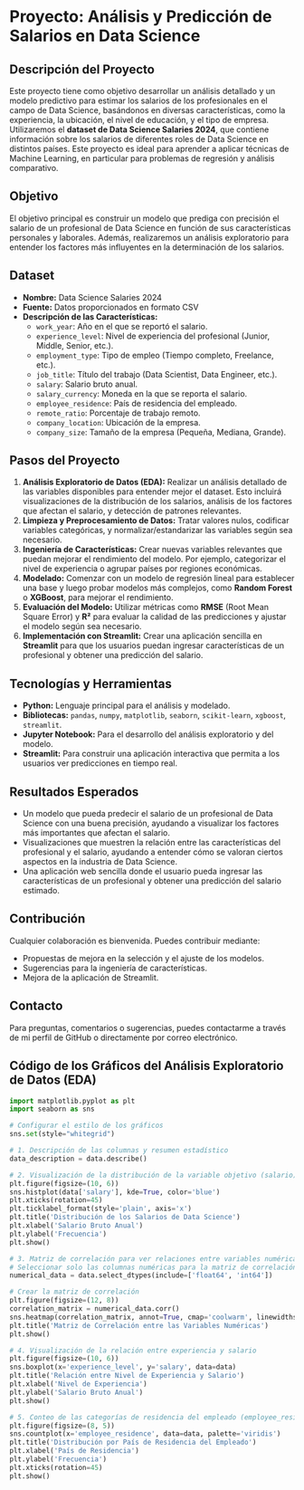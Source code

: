 # Proyecto: Análisis y Predicción de Salarios en Data Science

## Descripción del Proyecto
Este proyecto tiene como objetivo desarrollar un análisis detallado y un modelo predictivo para estimar los salarios de los profesionales en el campo de Data Science, basándonos en diversas características, como la experiencia, la ubicación, el nivel de educación, y el tipo de empresa. Utilizaremos el **dataset de Data Science Salaries 2024**, que contiene información sobre los salarios de diferentes roles de Data Science en distintos países. Este proyecto es ideal para aprender a aplicar técnicas de Machine Learning, en particular para problemas de regresión y análisis comparativo.

## Objetivo
El objetivo principal es construir un modelo que prediga con precisión el salario de un profesional de Data Science en función de sus características personales y laborales. Además, realizaremos un análisis exploratorio para entender los factores más influyentes en la determinación de los salarios.

## Dataset
- **Nombre:** Data Science Salaries 2024
- **Fuente:** Datos proporcionados en formato CSV
- **Descripción de las Características:**
  - `work_year`: Año en el que se reportó el salario.
  - `experience_level`: Nivel de experiencia del profesional (Junior, Middle, Senior, etc.).
  - `employment_type`: Tipo de empleo (Tiempo completo, Freelance, etc.).
  - `job_title`: Título del trabajo (Data Scientist, Data Engineer, etc.).
  - `salary`: Salario bruto anual.
  - `salary_currency`: Moneda en la que se reporta el salario.
  - `employee_residence`: País de residencia del empleado.
  - `remote_ratio`: Porcentaje de trabajo remoto.
  - `company_location`: Ubicación de la empresa.
  - `company_size`: Tamaño de la empresa (Pequeña, Mediana, Grande).

## Pasos del Proyecto
1. **Análisis Exploratorio de Datos (EDA):** Realizar un análisis detallado de las variables disponibles para entender mejor el dataset. Esto incluirá visualizaciones de la distribución de los salarios, análisis de los factores que afectan el salario, y detección de patrones relevantes.
2. **Limpieza y Preprocesamiento de Datos:** Tratar valores nulos, codificar variables categóricas, y normalizar/estandarizar las variables según sea necesario.
3. **Ingeniería de Características:** Crear nuevas variables relevantes que puedan mejorar el rendimiento del modelo. Por ejemplo, categorizar el nivel de experiencia o agrupar países por regiones económicas.
4. **Modelado:** Comenzar con un modelo de regresión lineal para establecer una base y luego probar modelos más complejos, como **Random Forest** o **XGBoost**, para mejorar el rendimiento.
5. **Evaluación del Modelo:** Utilizar métricas como **RMSE** (Root Mean Square Error) y **R²** para evaluar la calidad de las predicciones y ajustar el modelo según sea necesario.
6. **Implementación con Streamlit:** Crear una aplicación sencilla en **Streamlit** para que los usuarios puedan ingresar características de un profesional y obtener una predicción del salario.

## Tecnologías y Herramientas
- **Python:** Lenguaje principal para el análisis y modelado.
- **Bibliotecas:** `pandas`, `numpy`, `matplotlib`, `seaborn`, `scikit-learn`, `xgboost`, `streamlit`.
- **Jupyter Notebook:** Para el desarrollo del análisis exploratorio y del modelo.
- **Streamlit:** Para construir una aplicación interactiva que permita a los usuarios ver predicciones en tiempo real.

## Resultados Esperados
- Un modelo que pueda predecir el salario de un profesional de Data Science con una buena precisión, ayudando a visualizar los factores más importantes que afectan el salario.
- Visualizaciones que muestren la relación entre las características del profesional y el salario, ayudando a entender cómo se valoran ciertos aspectos en la industria de Data Science.
- Una aplicación web sencilla donde el usuario pueda ingresar las características de un profesional y obtener una predicción del salario estimado.

## Contribución
Cualquier colaboración es bienvenida. Puedes contribuir mediante:
- Propuestas de mejora en la selección y el ajuste de los modelos.
- Sugerencias para la ingeniería de características.
- Mejora de la aplicación de Streamlit.

## Contacto
Para preguntas, comentarios o sugerencias, puedes contactarme a través de mi perfil de GitHub o directamente por correo electrónico.

## Código de los Gráficos del Análisis Exploratorio de Datos (EDA)

```python
import matplotlib.pyplot as plt
import seaborn as sns

# Configurar el estilo de los gráficos
sns.set(style="whitegrid")

# 1. Descripción de las columnas y resumen estadístico
data_description = data.describe()

# 2. Visualización de la distribución de la variable objetivo (salario)
plt.figure(figsize=(10, 6))
sns.histplot(data['salary'], kde=True, color='blue')
plt.xticks(rotation=45)
plt.ticklabel_format(style='plain', axis='x')
plt.title('Distribución de los Salarios de Data Science')
plt.xlabel('Salario Bruto Anual')
plt.ylabel('Frecuencia')
plt.show()

# 3. Matriz de correlación para ver relaciones entre variables numéricas
# Seleccionar solo las columnas numéricas para la matriz de correlación
numerical_data = data.select_dtypes(include=['float64', 'int64'])

# Crear la matriz de correlación
plt.figure(figsize=(12, 8))
correlation_matrix = numerical_data.corr()
sns.heatmap(correlation_matrix, annot=True, cmap='coolwarm', linewidths=0.5)
plt.title('Matriz de Correlación entre las Variables Numéricas')
plt.show()

# 4. Visualización de la relación entre experiencia y salario
plt.figure(figsize=(10, 6))
sns.boxplot(x='experience_level', y='salary', data=data)
plt.title('Relación entre Nivel de Experiencia y Salario')
plt.xlabel('Nivel de Experiencia')
plt.ylabel('Salario Bruto Anual')
plt.show()

# 5. Conteo de las categorías de residencia del empleado (employee_residence)
plt.figure(figsize=(8, 5))
sns.countplot(x='employee_residence', data=data, palette='viridis')
plt.title('Distribución por País de Residencia del Empleado')
plt.xlabel('País de Residencia')
plt.ylabel('Frecuencia')
plt.xticks(rotation=45)
plt.show()
